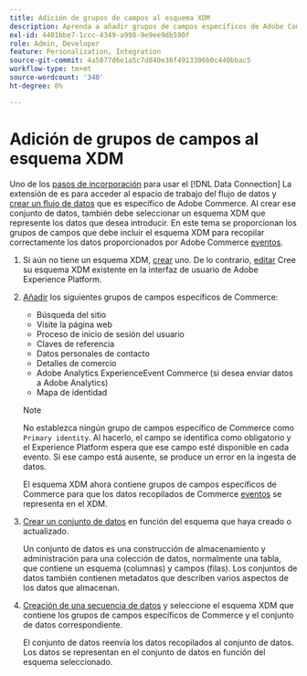 ```yaml
---
title: Adición de grupos de campos al esquema XDM
description: Aprenda a añadir grupos de campos específicos de Adobe Commerce a un esquema XDM.
exl-id: 4401bbe7-1ccc-4349-a998-9e9ee9db590f
role: Admin, Developer
feature: Personalization, Integration
source-git-commit: 4a5877d6e1a5c7d840e36f4913306b0c440bbac5
workflow-type: tm+mt
source-wordcount: '340'
ht-degree: 0%

---
```


# Adición de grupos de campos al esquema XDM

Uno de los [pasos de incorporación](overview.md#onboarding-steps) para usar el [!DNL Data Connection] La extensión de es para acceder al espacio de trabajo del flujo de datos y [crear un flujo de datos](https://experienceleague.adobe.com/docs/experience-platform/datastreams/overview.html) que es específico de Adobe Commerce. Al crear ese conjunto de datos, también debe seleccionar un esquema XDM que represente los datos que desea introducir. En este tema se proporcionan los grupos de campos que debe incluir el esquema XDM para recopilar correctamente los datos proporcionados por Adobe Commerce [eventos](events.md).

1. Si aún no tiene un esquema XDM, [crear](https://experienceleague.adobe.com/docs/experience-platform/xdm/ui/resources/schemas.html#create) uno. De lo contrario, [editar](https://experienceleague.adobe.com/docs/experience-platform/xdm/ui/resources/schemas.html#edit) Cree su esquema XDM existente en la interfaz de usuario de Adobe Experience Platform.

1. [Añadir](https://experienceleague.adobe.com/docs/experience-platform/xdm/ui/resources/schemas.html#add-field-groups) los siguientes grupos de campos específicos de Commerce:

   - Búsqueda del sitio
   - Visite la página web
   - Proceso de inicio de sesión del usuario
   - Claves de referencia
   - Datos personales de contacto
   - Detalles de comercio
   - Adobe Analytics ExperienceEvent Commerce (si desea enviar datos a Adobe Analytics)
   - Mapa de identidad

   >[!NOTE]
   >
   > No establezca ningún grupo de campos específico de Commerce como `Primary identity`. Al hacerlo, el campo se identifica como obligatorio y el Experience Platform espera que ese campo esté disponible en cada evento. Si ese campo está ausente, se produce un error en la ingesta de datos.

   El esquema XDM ahora contiene grupos de campos específicos de Commerce para que los datos recopilados de Commerce [eventos](events.md) se representa en el XDM.

1. [Crear un conjunto de datos](https://experienceleague.adobe.com/docs/platform-learn/implement-mobile-sdk/experience-cloud/platform.html#create-a-dataset) en función del esquema que haya creado o actualizado.

   Un conjunto de datos es una construcción de almacenamiento y administración para una colección de datos, normalmente una tabla, que contiene un esquema (columnas) y campos (filas). Los conjuntos de datos también contienen metadatos que describen varios aspectos de los datos que almacenan.

1. [Creación de una secuencia de datos](https://experienceleague.adobe.com/docs/experience-platform/datastreams/overview.html) y seleccione el esquema XDM que contiene los grupos de campos específicos de Commerce y el conjunto de datos correspondiente.

   El conjunto de datos reenvía los datos recopilados al conjunto de datos. Los datos se representan en el conjunto de datos en función del esquema seleccionado.
